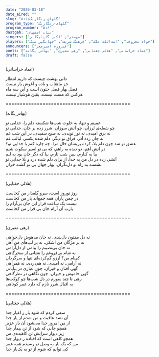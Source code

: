 ```yaml
---
date: "2020-03-18"
date_aired: ""
slug: "گلهای-رنگارنگ/۵۱۶"
program_type: "گلهای-رنگارنگ"
program_number: "۵۱۶"
dastgah: "بیات اصفهان"
singers: ["مهستی", "اکبر گلپایگانی"]
players: ["جواد معروفی", "اسدالله ملک", "فرهنگ شریف", "جهانگیر ملک"]
announcers: ["فیروزه امیرمعز"]
poets: ["عماد خراسانی", "هلالی جغتایی", "رهی معیری", "بهادر یگانه"]
draft: false
---
```


(عماد خراسانی)  

دانی بهشت چیست که داریم انتظار  
جز ماهتاب و باده و آغوش یار نیست  
فصل بهار فصل جنون است و این سه ماه  
هرکس که مست نیست، یقین هوشیار نیست  

============================================  

(بهادر یگانه)  

غمینم و تنها، به خلوت شب‌ها شکسته دلم را، جدایی تو  
چو شعله‌ی لرزان، چو آتش سوزان، شرر زده بر جان، جدایی تو  
نه برق امیدی، نه نور نویدی، نه صبح سفیدی، در این شب غم  
به جان زده آذر، فراق تو دیگر، دلم شده یکسر، لبالب غم  
عشق تو شد چون دام بلا، کرده پریشان حال مرا، چه چاره کنم با جدایی تو؟  
در آتش آهم، دو دیده به راهم، که بی تو اسیر سکوت شبم  
بیا به کنارم، ببین شب تارم، بیا که دگر جان بود به لبم  
آتشی زده در دل من به خدا، از برای دلم شده درد و بلا جدایی تو  
نشسته به راه تو دل‌نگران، بهار جهان بی تو گشته خزان  

============================================  

(هلالی جغتایی)  

روز نوروز است، سرو گلعذار من کجاست  
در چمن یاران همه جمع‌اند یار من کجاست  
نیست یک ساعت قرار این جان بی‌آرام را  
یارب آن آرام جان بی قرار من کجاست  

============================================  

(رهی معیری)  

نه دل مفتون دل‌بندی، نه جان مدهوش دل‌خواهی  
نه بر مژگان من اشکی، نه بر لب‌های من آهی  
نه جان بی‌نصیبم را پیامی از دل‌آرامی  
نه شام بی‌فروغم را نشانی از سحرگاهی  
کی‌ام من؟ آرزو گم‌کرده‌ای تنها و سرگردان  
نه آرامی، نه امیدی، نه هم‌دردی، نه همراهی  
گهی افتان و خیزان، چون غباری در بیابانی  
گهی خاموش و حیران، چون نگاهی در نظرگاهی  
رهی تا چند سوزم در دل شب‌ها چو کوکب‌ها  
به اقبال شرر نازم که دارد عمر کوتاهی  

============================================  

(هلالی جغتایی)  

سعی کردم که شود یار ز اغیار جدا  
آن نشد عاقبت و من شدم از یار جدا  
از من امروز جدا می‌شود آن یار عزیز  
همچو جانی که شود از تن بیمار جدا  
زیر دیوار سرایش تن کاهیده‌ی من  
همچو کاهی است که افتاده ز دیوار جدا  
من که یک بار به وصل تو رسیدم همه عمر  
کی توانم که شوم از تو به یک‌بار جدا  
